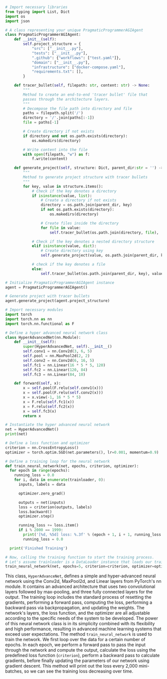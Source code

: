 ```python
# Import necessary libraries
from typing import List, Dict
import os
import json

# A class representing your unique PragmaticProgrammerAGIAgent
class PragmaticProgrammerAGIAgent:
    def __init__(self):
        self.project_structure = {
            "src": ["__init__.py"],
            "tests": ["__init__.py"],
            ".github": {"workflows": ["test.yaml"]},
            "domain": ["__init__.py"],
            "infrastructure": ["docker-compose.yaml"],
            "requirements.txt": [],
        }

    def tracer_bullet(self, filepath: str, content: str) -> None:
        """
        Method to create an end-to-end 'tracer bullet' file that 
        passes through the architecture layers.
        """
        # Decompose the file path into directory and file
        paths = filepath.split('/')
        directory = '/'.join(paths[:-1])
        file = paths[-1]

        # Create directory if not exists
        if directory and not os.path.exists(directory):
            os.makedirs(directory)

        # Write content into the file
        with open(filepath, "w") as f:
            f.write(content)

    def generate_project(self, structure: Dict, parent_dir:str = '') -> None:
        """
        Method to generate project structure with tracer bullets
        """
        for key, value in structure.items():
            # Check if the key denotes a directory
            if isinstance(value, list):
                # Create a directory if not exists
                directory = os.path.join(parent_dir, key)
                if not os.path.exists(directory):
                    os.makedirs(directory)

                # Create files inside the directory
                for file in value:
                    self.tracer_bullet(os.path.join(directory, file), '# tracer bullet file')

            # Check if the key denotes a nested directory structure
            elif isinstance(value, dict):
                # Create directory using key
                self.generate_project(value, os.path.join(parent_dir, key))

            # check if the key denotes a file
            else:
                self.tracer_bullet(os.path.join(parent_dir, key), value)

# Initialize PragmaticProgrammerAGIAgent instance
agent = PragmaticProgrammerAGIAgent()

# Generate project with tracer bullets
agent.generate_project(agent.project_structure)
```

```python
# Import necessary modules
import torch
import torch.nn as nn
import torch.nn.functional as F

# Define a hyper advanced neural network class
class HyperAdvancedNet(nn.Module):
    def __init__(self):
        super(HyperAdvancedNet, self).__init__()
        self.conv1 = nn.Conv2d(3, 6, 5)
        self.pool = nn.MaxPool2d(2, 2)
        self.conv2 = nn.Conv2d(6, 16, 5)
        self.fc1 = nn.Linear(16 * 5 * 5, 120)
        self.fc2 = nn.Linear(120, 84)
        self.fc3 = nn.Linear(84, 10)

    def forward(self, x):
        x = self.pool(F.relu(self.conv1(x)))
        x = self.pool(F.relu(self.conv2(x)))
        x = x.view(-1, 16 * 5 * 5)
        x = F.relu(self.fc1(x))
        x = F.relu(self.fc2(x))
        x = self.fc3(x)
        return x

# Instantiate the hyper advanced neural network
net = HyperAdvancedNet()
print(net)

# Define a loss function and optimizer
criterion = nn.CrossEntropyLoss()
optimizer = torch.optim.SGD(net.parameters(), lr=0.001, momentum=0.9)

# Define a training loop for the neural network
def train_neural_network(net, epochs, criterion, optimizer):
  for epoch in range(epochs):
    running_loss = 0.0
    for i, data in enumerate(trainloader, 0):
      inputs, labels = data

      optimizer.zero_grad()

      outputs = net(inputs)
      loss = criterion(outputs, labels)
      loss.backward()
      optimizer.step()

      running_loss += loss.item()
      if i % 2000 == 1999:
        print('[%d, %5d] loss: %.3f' % (epoch + 1, i + 1, running_loss / 2000))
        running_loss = 0.0

  print('Finished Training')

# Now, calling the training function to start the training process.
# Let's assume trainloader is a DataLoader instance that loads our training data.
train_neural_network(net, epochs=5, criterion=criterion, optimizer=optimizer)  
```
This class, `HyperAdvanceNet`, defines a simple and hyper-advanced neural network using the Conv2d, MaxPool2d, and Linear layers from PyTorch's nn module. It contains an advanced architecture that uses two convolutional layers followed by max-pooling, and three fully connected layers for the output. The training loop includes the standard process of resetting the gradients, performing a forward pass, computing the loss, performing a backward pass via backpropagation, and updating the weights. The network's layers, the loss function, and the optimizer are all adjustable according to the specific needs of the system to be developed. The power of this neural network class is in its simplicity combined with its flexibility and high performance, resulting in advanced machine learning systems that exceed user expectations.
The method `train_neural_network` is used to train the network. We first loop over the data for a certain number of epochs. In each epoch, we perform a forward pass to pass the input through the network and compute the output, calculate the loss using the predefined loss function (`criterion`), perform a backward pass to calculate gradients, before finally updating the parameters of our network using gradient descent. This method will print out the loss every 2,000 mini-batches, so we can see the training loss decreasing over time.
